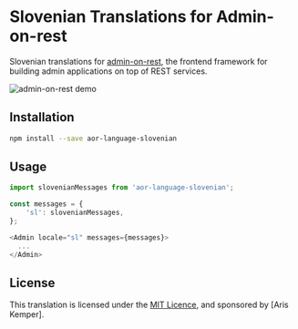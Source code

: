 # Slovenian Translations for Admin-on-rest

Slovenian translations for [admin-on-rest](https://github.com/marmelab/admin-on-rest), the frontend framework for building admin applications on top of REST services.

![admin-on-rest demo](http://static.marmelab.com/admin-on-rest.gif)

## Installation

```sh
npm install --save aor-language-slovenian
```

## Usage

```js
import slovenianMessages from 'aor-language-slovenian';

const messages = {
    'sl': slovenianMessages,
};

<Admin locale="sl" messages={messages}>
  ...
</Admin>
```

## License

This translation is licensed under the [MIT Licence](LICENSE), and sponsored by [Aris Kemper].